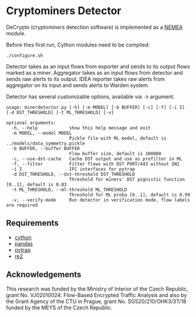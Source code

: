 # Cryptominers Detector
DeCrypto (cryptominers detection software) is implemented as a [NEMEA](https://github.com/CESNET/Nemea) module.

Before thes first run, Cython modules need to be compiled:
```
./configure.sh
```

Detector takes as an input flows from exporter and sends to its output flows marked as a miner.
Aggregator takes as an input flows from detector and sends raw alerts to its output.
IDEA reporter takes raw alerts from aggregator on its input and sends alerts to Warden system.

Detector has several customizable options, available via `-h` argument.
```
usage: minerdetector.py [-h] [-m MODEL] [-b BUFFER] [-c] [-f] [-i I] [-d DST_THRESHOLD] [-t ML_THRESHOLD] [-v]

optional arguments:
  -h, --help            show this help message and exit
  -m MODEL, --model MODEL
                        Pickle file with ML model, default is ../models/data_symmetry.pickle
  -b BUFFER, --buffer BUFFER
                        Flow buffer size, default is 100000
  -c, --use-dst-cache   Cache DST output and use as prefilter in ML
  -f, --filter          Filter flows with DST PORT/443 without SNI
  -i I                  IFC interfaces for pytrap
  -d DST_THRESHOLD, --dst-threshold DST_THRESHOLD
                        Threshold for miners' DST pignistic function [0..1], default is 0.03
  -t ML_THRESHOLD, --ml-threshold ML_THRESHOLD
                        Threshold for ML proba [0..1], default is 0.99
  -v, --verify-mode     Run detector in verification mode, flow labels are required
```

## Requirements
* [cython](https://cython.org/)
* [pandas](https://pandas.pydata.org/)
* [pytrap](https://github.com/CESNET/Nemea-Framework/tree/34219c9a0db3dbab1d8e4de072a2d641f160002b/pytrap)
* [re2](https://github.com/google/re2)

## Acknowledgements
This research was funded by the Ministry of Interior of the Czech Republic, grant No. VJ02010024: Flow-Based Encrypted Traffic Analysis and also by the Grant Agency of the CTU in Prague, grant No. SGS20/210/OHK3/3T/18 funded by the MEYS of the Czech Republic.